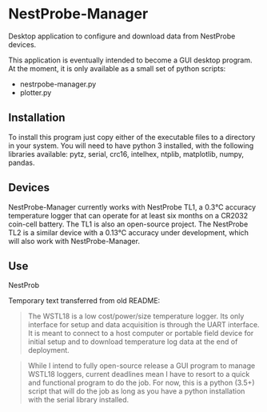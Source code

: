 # NestProbe-Manager
Desktop application to configure and download data from NestProbe devices.

This application is eventually intended to become a GUI desktop program.
At the moment, it is only available as a small set of python scripts:

 * nestrpobe-manager.py
 * plotter.py

## Installation
To install this program just copy either of the executable files to a
directory in your system. You will need to have python 3 installed, with
the following libraries available: pytz, serial, crc16, intelhex, ntplib, matplotlib, numpy, pandas.

## Devices
NestProbe-Manager currently works with NestProbe TL1, a 0.3℃  accuracy
temperature logger that can operate for at least six months on a CR2032
coin-cell battery. The TL1 is also an open-source project. The NestProbe TL2 is
a similar device with a 0.13℃ accuracy under development, which will also work
with NestProbe-Manager.

## Use
NestProb


Temporary text transferred from old README:
>The WSTL18 is a low cost/power/size temperature logger. Its only interface for
>setup and data acquisition is through the UART interface. It is meant to connect
>to a host computer or portable field device for initial setup and to download
>temperature log data at the end of deployment.

>While I intend to fully open-source release a GUI program to manage WSTL18
>loggers, current deadlines mean I have to resort to a quick and functional
>program to do the job. For now, this is a python (3.5+) script that will do the
>job as long as you have a python installation with the serial library installed.


